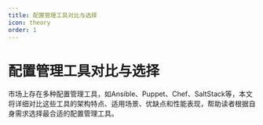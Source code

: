 ```yaml
---
title: 配置管理工具对比与选择
icon: theory
order: 1
---
```


# 配置管理工具对比与选择

市场上存在多种配置管理工具，如Ansible、Puppet、Chef、SaltStack等，本文将详细对比这些工具的架构特点、适用场景、优缺点和性能表现，帮助读者根据自身需求选择最合适的配置管理工具。
